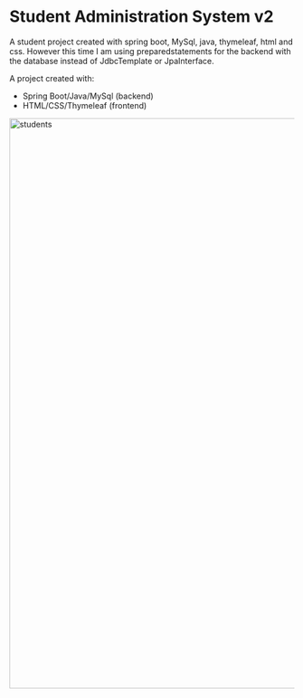 # Student Administration System v2

A student project created with spring boot, MySql, java, thymeleaf, html and css. However this time I am using preparedstatements for the backend with the database instead of JdbcTemplate or JpaInterface.

A project created with:

- Spring Boot/Java/MySql (backend)
- HTML/CSS/Thymeleaf (frontend)
<img width="1009" alt="students" src="https://user-images.githubusercontent.com/92215742/156902066-14df32d4-f6b4-4495-9a0c-9a72450a94f8.png">
